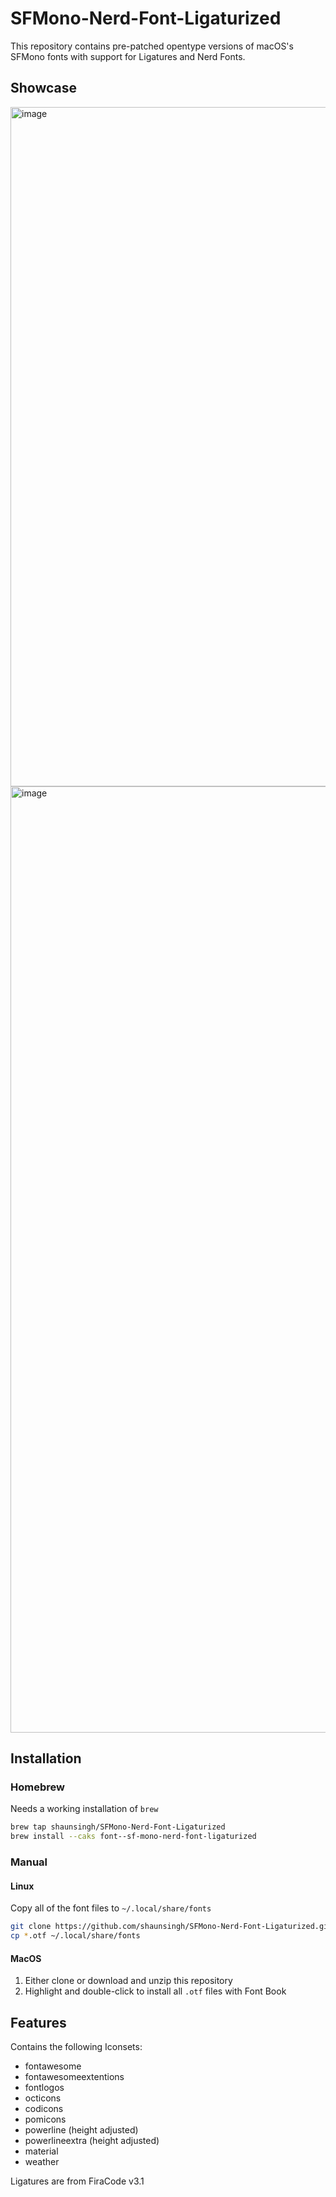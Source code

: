 # SFMono-Nerd-Font-Ligaturized
This repository contains pre-patched opentype versions of macOS's SFMono fonts with support for Ligatures and Nerd Fonts. 

## Showcase
<img width="1087" alt="image" src="https://user-images.githubusercontent.com/71196912/205556850-5805aad7-3500-4a98-9ef2-b0cdc6aff957.png">
<img width="1514" alt="image" src="https://user-images.githubusercontent.com/71196912/205555115-7079b836-2c7e-43d7-b81b-256cc8d12807.png">

## Installation
### Homebrew
Needs a working installation of `brew`
```sh
brew tap shaunsingh/SFMono-Nerd-Font-Ligaturized
brew install --caks font--sf-mono-nerd-font-ligaturized
```

### Manual
#### Linux
Copy all of the font files to `~/.local/share/fonts`
```sh
git clone https://github.com/shaunsingh/SFMono-Nerd-Font-Ligaturized.git && cd SFMono-Nerd-Font-Ligaturized
cp *.otf ~/.local/share/fonts
```

#### MacOS
1. Either clone or download and unzip this repository
2. Highlight and double-click to install all `.otf` files with Font Book

## Features
Contains the following Iconsets:
- fontawesome
- fontawesomeextentions
- fontlogos
- octicons
- codicons
- pomicons
- powerline (height adjusted)
- powerlineextra (height adjusted)
- material
- weather

Ligatures are from FiraCode v3.1
